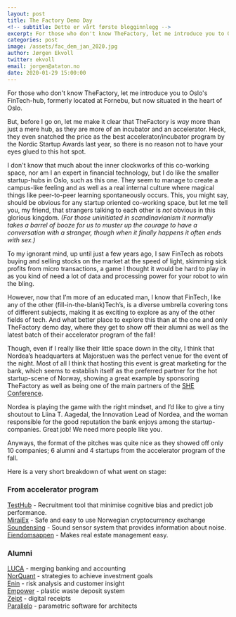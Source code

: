 ```yaml
---
layout: post
title: The Factory Demo Day
<!-- subtitle: Dette er vårt første blogginnlegg -->
excerpt: For those who don't know TheFactory, let me introduce you to Oslo's FinTech-hub, formerly located at Fornebu but now situated in the heart of Oslo. <br/><br/> But, before I go on, let me make it clear that TheFactory is <I>way</I> more than just a mere hub, as they are more of an incubator and an accelerator. Heck, they even snatched the price as the best accelerator/incubator program by the Nordic Startup Awards last year, so there is no reason not to have your eyes glued to this hot spot.
categories: post
image: /assets/fac_dem_jan_2020.jpg
author: Jørgen Ekvoll
twitter: ekvoll
email: jorgen@ataton.no
date: 2020-01-29 15:00:00
---
```


For those who don't know TheFactory, let me introduce you to Oslo's FinTech-hub, formerly located at Fornebu, but now situated in the heart of Oslo.

But, before I go on, let me make it clear that TheFactory is _way_ more than just a mere hub, as they are more of an incubator and an accelerator. Heck, they even snatched the price as the best accelerator/incubator program by the Nordic Startup Awards last year, so there is no reason not to have your eyes glued to this hot spot. 

I don't know that much about the inner clockworks of this co-working space, nor am I an expert in financial technology, but I do like the smaller startup-hubs in Oslo, such as this one. They seem to manage to create a campus-like feeling and as well as a real internal culture where magical things like peer-to-peer learning spontaneously occurs. This, you might say, should be obvious for any startup oriented co-working space, but let me tell you, my friend, that strangers talking to each other is _not_ obvious in this glorious kingdom. _(For those uninitiated in scandinavianism it normally takes a barrel of booze for us to muster up the courage to have a conversation with a stranger, though when it finally happens it often ends with sex.)_

To my ignorant mind, up until just a few years ago, I saw FinTech as robots buying and selling stocks on the market at the speed of light, skimming sick profits from micro transactions, a game I thought it would be hard to play in as you kind of need a lot of data and processing power for your robot to win the bling.

However, now that I’m more of an educated man, I know that FinTech, like any of the other (fill-in-the-blank)Tech’s, is a diverse umbrella covering tons of different subjects, making it as exciting to explore as any of the other fields of tech. And what better place to explore this than at the one and only TheFactory demo day, where they get to show off their alumni as well as the latest batch of their accelerator program of the fall!

Though, even if I really like their little space down in the city, I think that Nordea’s headquarters at Majorstuen was the perfect venue for the event of the night. Most of all I think that hosting this event is great marketing for the bank, which seems to establish itself as the preferred partner for the hot startup-scene of Norway, showing a great example by sponsoring TheFactory as well as being one of the main partners of the <a href="https://www.sheconference.no/" target="_blank">SHE Conference</a>.

Nordea is playing the game with the right mindset, and I’d like to give a tiny shoutout to Liina T. Aagedal, the Innovation Lead of Nordea, and the woman responsible for the good reputation the bank enjoys among the startup-companies. Great job! We need more people like you.

Anyways, the format of the pitches was quite nice as they showed off only 10 companies; 6 alumni and 4 startups from the accelerator program of the fall.

Here is a very short breakdown of what went on stage:


### From accelerator program

<a href="https://www.testhub.tech" target="_blank" rel="nofollow">TestHub</a> - Recruitment tool that minimise cognitive bias and predict job performance.<br/>
<a href="https://miraiex.com" target="_blank" rel="nofollow">MiraiEx</a> - Safe and easy to use Norwegian cryptocurrency exchange<br/>
<a href="https://soundsensing.no/" target="_blank" rel="nofollow">Soundensing</a> - Sound sensor system that provides information about noise.<br/>
<a href="https://eiendomsappen.com" target="_blank" rel="nofollow">Eiendomsappen</a> - Makes real estate management easy.

### Alumni
<a href="https://www.lucalabs.com/" target="_blank" rel="nofollow">LUCA</a> - merging banking and accounting<br/>
<a href="https://www.lucalabs.com/" target="_blank" rel="nofollow">NorQuant</a> - strategies to achieve investment goals<br/>
<a href="https://www.enin.ai/" target="_blank" rel="nofollow">Enin</a> - risk analysis and customer insight<br/>
<a href="https://empower.eco" target="_blank" rel="nofollow">Empower</a> - plastic waste deposit system<br/>
<a href="https://www.zeipt.com" target="_blank" rel="nofollow">Zeipt</a> - digital receipts<br/>
<a href="https://www.parallelo.io" target="_blank" rel="nofollow">Parallelo</a> - parametric software for architects<br/>







